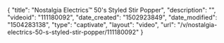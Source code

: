 {
    "title": "Nostalgia Electrics&trade; 50's Styled Stir Popper",
    "description": "",
    "videoid": "111180092",
    "date_created": "1502923849",
    "date_modified": "1504283138",
    "type": "captivate",
    "layout": "video",
    "url": "\/v\/nostalgia-electrics-50-s-styled-stir-popper\/111180092"
}